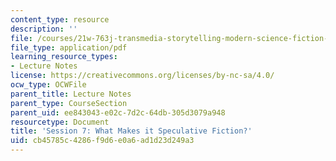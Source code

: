 ```yaml
---
content_type: resource
description: ''
file: /courses/21w-763j-transmedia-storytelling-modern-science-fiction-spring-2014/cb45785c4286f9d6e0a6ad1d23d249a3_MIT21W_763JS14_Session_7.pdf
file_type: application/pdf
learning_resource_types:
- Lecture Notes
license: https://creativecommons.org/licenses/by-nc-sa/4.0/
ocw_type: OCWFile
parent_title: Lecture Notes
parent_type: CourseSection
parent_uid: ee843043-e02c-7d2c-64db-305d3079a948
resourcetype: Document
title: 'Session 7: What Makes it Speculative Fiction?'
uid: cb45785c-4286-f9d6-e0a6-ad1d23d249a3
---
```

